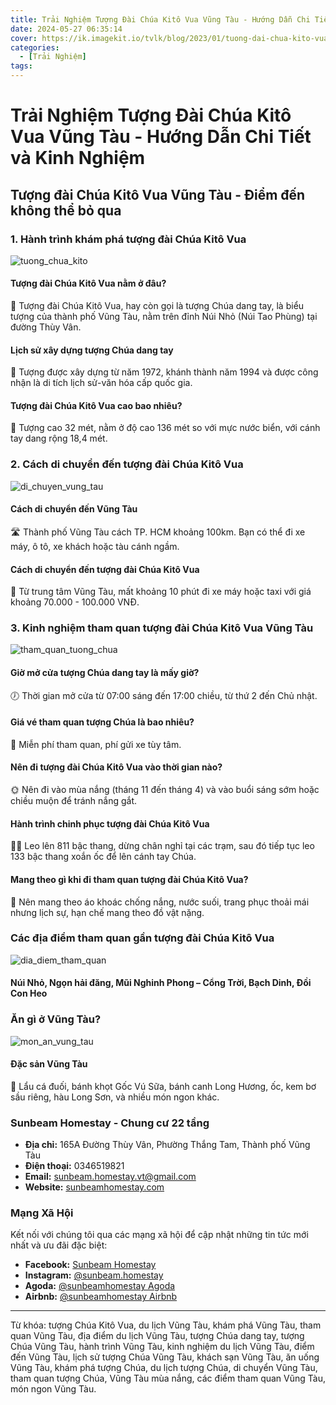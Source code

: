 ```yaml
---
title: Trải Nghiệm Tượng Đài Chúa Kitô Vua Vũng Tàu - Hướng Dẫn Chi Tiết và Kinh Nghiệm
date: 2024-05-27 06:35:14
cover: https://ik.imagekit.io/tvlk/blog/2023/01/tuong-dai-chua-kito-vua-1.jpg?tr=dpr-2,w-675
categories:
  - [Trải Nghiệm]
tags:
---
```


# Trải Nghiệm Tượng Đài Chúa Kitô Vua Vũng Tàu - Hướng Dẫn Chi Tiết và Kinh Nghiệm

## Tượng đài Chúa Kitô Vua Vũng Tàu - Điểm đến không thể bỏ qua

### 1. Hành trình khám phá tượng đài Chúa Kitô Vua
![tuong_chua_kito](https://ik.imagekit.io/tvlk/blog/2023/01/tuong-dai-chua-kito-vua-1.jpg?tr=dpr-2,w-675 "Tượng đài Chúa Kitô")

#### Tượng đài Chúa Kitô Vua nằm ở đâu?
📍 Tượng đài Chúa Kitô Vua, hay còn gọi là tượng Chúa dang tay, là biểu tượng của thành phố Vũng Tàu, nằm trên đỉnh Núi Nhỏ (Núi Tao Phùng) tại đường Thùy Vân. 

#### Lịch sử xây dựng tượng Chúa dang tay
📜 Tượng được xây dựng từ năm 1972, khánh thành năm 1994 và được công nhận là di tích lịch sử-văn hóa cấp quốc gia.

#### Tượng đài Chúa Kitô Vua cao bao nhiêu?
📏 Tượng cao 32 mét, nằm ở độ cao 136 mét so với mực nước biển, với cánh tay dang rộng 18,4 mét.

### 2. Cách di chuyển đến tượng đài Chúa Kitô Vua
![di_chuyen_vung_tau](https://ik.imagekit.io/tvlk/blog/2023/01/tuong-dai-chua-kito-vua-3.jpg?tr=dpr-2,w-675 "Di chuyển đến Vũng Tàu")

#### Cách di chuyển đến Vũng Tàu
🛣️ Thành phố Vũng Tàu cách TP. HCM khoảng 100km. Bạn có thể đi xe máy, ô tô, xe khách hoặc tàu cánh ngầm.

#### Cách di chuyển đến tượng đài Chúa Kitô Vua
🛵 Từ trung tâm Vũng Tàu, mất khoảng 10 phút đi xe máy hoặc taxi với giá khoảng 70.000 - 100.000 VNĐ.

### 3. Kinh nghiệm tham quan tượng đài Chúa Kitô Vua Vũng Tàu
![tham_quan_tuong_chua](https://ik.imagekit.io/tvlk/blog/2023/01/tuong-dai-chua-kito-vua-5-819x1024.jpg?tr=dpr-2,w-675 "Tham quan tượng đài Chúa Kitô Vua")

#### Giờ mở cửa tượng Chúa dang tay là mấy giờ?
🕖 Thời gian mở cửa từ 07:00 sáng đến 17:00 chiều, từ thứ 2 đến Chủ nhật.

#### Giá vé tham quan tượng Chúa là bao nhiêu?
💸 Miễn phí tham quan, phí gửi xe tùy tâm.

#### Nên đi tượng đài Chúa Kitô Vua vào thời gian nào?
🌞 Nên đi vào mùa nắng (tháng 11 đến tháng 4) và vào buổi sáng sớm hoặc chiều muộn để tránh nắng gắt.

#### Hành trình chinh phục tượng đài Chúa Kitô Vua
🚶‍♂️ Leo lên 811 bậc thang, dừng chân nghỉ tại các trạm, sau đó tiếp tục leo 133 bậc thang xoắn ốc để lên cánh tay Chúa.

#### Mang theo gì khi đi tham quan tượng đài Chúa Kitô Vua?
🎒 Nên mang theo áo khoác chống nắng, nước suối, trang phục thoải mái nhưng lịch sự, hạn chế mang theo đồ vật nặng.

### Các địa điểm tham quan gần tượng đài Chúa Kitô Vua
![dia_diem_tham_quan](https://ik.imagekit.io/tvlk/blog/2023/01/tuong-dai-chua-kito-vua-6-768x1024.jpg?tr=dpr-2,w-675 "Các địa điểm tham quan")

#### Núi Nhỏ, Ngọn hải đăng, Mũi Nghinh Phong – Cổng Trời, Bạch Dinh, Đồi Con Heo


### Ăn gì ở Vũng Tàu?
![mon_an_vung_tau](https://cdn.tgdd.vn/Files/2021/03/25/1338146/10-mon-ngon-tai-vung-tau-ma-ban-nhat-dinh-phai-thu-202112271446527338.jpg "Món ăn Vũng Tàu")

#### Đặc sản Vũng Tàu
🍲 Lẩu cá đuối, bánh khọt Gốc Vú Sữa, bánh canh Long Hương, ốc, kem bơ sầu riêng, hàu Long Sơn, và nhiều món ngon khác.

### Sunbeam Homestay - Chung cư 22 tầng

- **Địa chỉ:** 165A Đường Thùy Vân, Phường Thắng Tam, Thành phố Vũng Tàu
- **Điện thoại:** 0346519821
- **Email:** sunbeam.homestay.vt@gmail.com
- **Website:** [sunbeamhomestay.com](http://sunbeamhomestay.com)

### Mạng Xã Hội

Kết nối với chúng tôi qua các mạng xã hội để cập nhật những tin tức mới nhất và ưu đãi đặc biệt:

- **Facebook:** [Sunbeam Homestay](http://www.facebook.com/sunbeamhomestay)
- **Instagram:** [@sunbeam.homestay](https://www.instagram.com/sunbeam.homestay)
- **Agoda:** [@sunbeamhomestay Agoda](https://www.agoda.com/vi-vn/seaview-50m-from-beach-2-bedrooms-bluesea/hotel/vung-tau-vn.html?ds=kJ0zn2gFOIAcm%2FzB)
- **Airbnb:** [@sunbeamhomestay Airbnb](https://airbnb.com/h/sunbeam-homestay)

---

Từ khóa: tượng Chúa Kitô Vua, du lịch Vũng Tàu, khám phá Vũng Tàu, tham quan Vũng Tàu, địa điểm du lịch Vũng Tàu, tượng Chúa dang tay, tượng Chúa Vũng Tàu, hành trình Vũng Tàu, kinh nghiệm du lịch Vũng Tàu, điểm đến Vũng Tàu, lịch sử tượng Chúa Vũng Tàu, khách sạn Vũng Tàu, ăn uống Vũng Tàu, khám phá tượng Chúa, du lịch tượng Chúa, di chuyển Vũng Tàu, tham quan tượng Chúa, Vũng Tàu mùa nắng, các điểm tham quan Vũng Tàu, món ngon Vũng Tàu.